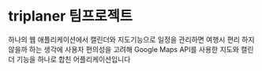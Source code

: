 # triplaner 팀프로젝트
하나의 웹 애플리케이션에서 캘린더와 지도기능으로 일정을 관리하면
여행시 편리 하지 않을까 하는 생각에 사용자 편의성을 고려해
Google Maps API를 사용한 지도와 캘린더 기능을 하나로 합친 어플리케이션입니다
